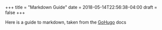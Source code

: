 +++
title = "Markdown Guide"
date = 2018-05-14T22:56:38-04:00
draft = false
+++

Here is a  guide to markdown, taken from the [GoHugo](https://gohugo.io/documentation/) docs
